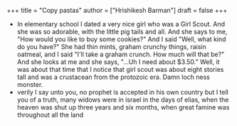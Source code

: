 +++
title = "Copy pastas"
author = ["Hrishikesh Barman"]
draft = false
+++

-   In elementary school I dated a very nice girl who was a Girl Scout. And she was so adorable, with the little pig tails and all. And she says to me, "How would you like to buy some cookies?" And I said "Well, what kind do you have?" She had thin mints, graham crunchy things, raisin oatmeal, and I said "I'll take a graham crunch. How much will that be?" And she looks at me and she says, "...Uh I need about $3.50.”  Well, it was about that time that I notice that girl scout was about eight stories tall and was a crustacean from the protozoic era. Damn loch ness monster.
-   verily I say unto you, no prophet is accepted in his own country but I tell you of a truth, many widows were in israel in the days of elias, when the heaven was shut up three years and six months, when great famine was throughout all the land
